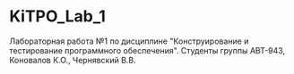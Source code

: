 # KiTPO_Lab_1
Лабораторная работа №1 по дисциплине "Конструирование и тестирование программного обеспечения". Студенты группы АВТ-943, Коновалов К.О., Чернявский В.В.
